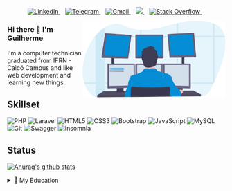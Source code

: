 <p align='center'>
  
  <a href="https://www.linkedin.com/in/guilhermecostam/" target="_blank">
    <img alt="LinkedIn" src="https://img.shields.io/badge/linkedin-%230077B5.svg?&style=for-the-badge&logo=linkedin&logoColor=white" />
  </a>&nbsp;&nbsp;
  
  <a href="https://t.me/guilhermecostam" target="_blank">
    <img alt="Telegram" src="https://img.shields.io/badge/-Telegram-2CA5E0?style=for-the-badge&logo=telegram&logoColor=white" />
  </a>&nbsp;&nbsp;
  
  <a href="mailto:guilhermecostadev@gmail.com" target="_blank">
    <img alt="Gmail" src="https://img.shields.io/badge/-Gmail-c14438?style=for-the-badge&logo=gmail&logoColor=white" />
  </a>&nbsp;&nbsp;
  
  <a href="https://guilhermecostam.github.io/gcostaportfolio/" target="_blank">
    <img "Portfolio" src="https://img.shields.io/badge/-Portfolio-0057a1?style=for-the-badge" />
  </a>&nbsp;&nbsp;
  
  <a href="https://pt.stackoverflow.com/users/180341/guilherme-costa" target="_blank">
    <img alt="Stack Overflow" src="https://img.shields.io/badge/-Stack%20overflow-FE7A16?style=for-the-badge&logo=stack-overflow&logoColor=white"/>
  </a>&nbsp;&nbsp;
  
</p>
<img align="right" src="https://github.com/guilhermecostam/guilhermecostam/blob/main/image.svg" width="330"/>

### Hi there 👋 I'm Guilherme
I'm a computer technician graduated from IFRN - Caicó Campus and like web development and learning new things.


## Skillset
<p>
  <img alt="PHP" src="https://img.shields.io/badge/php-%23777BB4.svg?&style=for-the-badge&logo=php&logoColor=white"/>
  <img alt="Laravel" src="https://img.shields.io/badge/laravel%20-%23FF2D20.svg?&style=for-the-badge&logo=laravel&logoColor=white"/>
  <img alt="HTML5" src="https://img.shields.io/badge/html5%20-%23E34F26.svg?&style=for-the-badge&logo=html5&logoColor=white"/>
  <img alt="CSS3" src="https://img.shields.io/badge/css3%20-%231572B6.svg?&style=for-the-badge&logo=css3&logoColor=white"/>
  <img alt="Bootstrap" src="https://img.shields.io/badge/bootstrap%20-%23563D7C.svg?&style=for-the-badge&logo=bootstrap&logoColor=white"/>
  <img alt="JavaScript" src="https://img.shields.io/badge/javascript%20-%23323330.svg?&style=for-the-badge&logo=javascript&logoColor=%23F7DF1E"/>
  <img alt="MySQL" src="https://img.shields.io/badge/mysql-%2300f.svg?&style=for-the-badge&logo=mysql&logoColor=white"/>
  <img alt="Git" src="https://img.shields.io/badge/git%20-%23F05033.svg?&style=for-the-badge&logo=git&logoColor=white"/>
  <img alt="Swagger" src="https://img.shields.io/badge/-Swagger-%23Clojure?style=for-the-badge&logo=swagger&logoColor=white"/>
  <img alt="Insomnia" src="https://img.shields.io/badge/Insomnia-black?style=for-the-badge&logo=insomnia&logoColor=5849BE"/>
</p>

## Status

[![Anurag's github stats](https://github-readme-stats.vercel.app/api?username=guilhermecostam&hide_title=true&&hide=contribs&show_icons=true&hide_border=true&theme=radical&count_private=true)](https://github.com/anuraghazra/github-readme-stats)

<details>
  <summary>🏫 My Education</summary>

## Education

- 📖 **Computer Technician**\
📆 2017 - 2021\
📍 **Federal Institute of Rio Grande do Norte** - Caicó, Brazil
  
- 📖 **Majoring in Information Systems**\
📆 2021 - 2024\
📍 **Federal University of Rio Grande do Norte** - Caicó, Brazil

</details>

